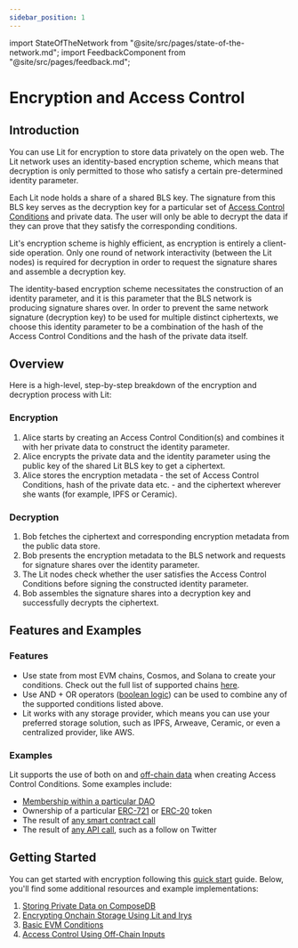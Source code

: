 ```yaml
---
sidebar_position: 1
---
```


import StateOfTheNetwork from "@site/src/pages/state-of-the-network.md";
import FeedbackComponent from "@site/src/pages/feedback.md";

# Encryption and Access Control

<StateOfTheNetwork/>

## Introduction

You can use Lit for encryption to store data privately on the open web. The Lit network uses an identity-based encryption scheme, which means that decryption is only permitted to those who satisfy a certain pre-determined identity parameter.

Each Lit node holds a share of a shared BLS key. The signature from this BLS key serves as the decryption key for a particular set of [Access Control Conditions](../access-control/evm/basic-examples.md) and private data. The user will only be able to decrypt the data if they can prove that they satisfy the corresponding conditions.

Lit's encryption scheme is highly efficient, as encryption is entirely a client-side operation. Only one round of network interactivity (between the Lit nodes) is required for decryption in order to request the signature shares and assemble a decryption key.

The identity-based encryption scheme necessitates the construction of an identity parameter, and it is this parameter that the BLS network is producing signature shares over. In order to prevent the same network signature (decryption key) to be used for multiple distinct ciphertexts, we choose this identity parameter to be a combination of the hash of the Access Control Conditions and the hash of the private data itself.

## Overview

Here is a high-level, step-by-step breakdown of the encryption and decryption process with Lit:

### Encryption
1. Alice starts by creating an Access Control Condition(s) and combines it with her private data to construct the identity parameter.
2. Alice encrypts the private data and the identity parameter using the public key of the shared Lit BLS key to get a ciphertext.
3. Alice stores the encryption metadata - the set of Access Control Conditions, hash of the private data etc. - and the ciphertext wherever she wants (for example, IPFS or Ceramic).

### Decryption
1. Bob fetches the ciphertext and corresponding encryption metadata from the public data store.
2. Bob presents the encryption metadata to the BLS network and requests for signature shares over the identity parameter.
3. The Lit nodes check whether the user satisfies the Access Control Conditions before signing the constructed identity parameter.
4. Bob assembles the signature shares into a decryption key and successfully decrypts the ciphertext.

## Features and Examples

### Features

- Use state from most EVM chains, Cosmos, and Solana to create your conditions. Check out the full list of supported chains [here](../../resources/supported-chains.md).
- Use AND + OR operators ([boolean logic](../access-control/condition-types/boolean-logic)) can be used to combine any of the supported conditions listed above.
- Lit works with any storage provider, which means you can use your preferred storage solution, such as IPFS, Arweave, Ceramic, or even a centralized provider, like AWS.

### Examples

Lit supports the use of both on and [off-chain data](../access-control/lit-action-conditions.md) when creating Access Control Conditions. Some examples include:

- [Membership within a particular DAO](../access-control/evm/basic-examples#must-be-a-member-of-a-dao-molochdaov21-also-supports-daohaus)
- Ownership of a particular [ERC-721](../access-control/evm/basic-examples#must-posess-any-token-in-an-erc721-collection-nft-collection) or [ERC-20](../access-control/evm/basic-examples#must-posess-at-least-one-erc20-token) token
- The result of [any smart contract call](../access-control/evm/custom-contract-calls)
- The result of [any API call](../access-control/lit-action-conditions), such as a follow on Twitter

## Getting Started

You can get started with encryption following this [quick start](../access-control/quick-start.md) guide. Below, you'll find some additional resources and example implementations:

1. [Storing Private Data on ComposeDB](../../integrations/storage/ceramic-example.md)
2. [Encrypting Onchain Storage Using Lit and Irys](../../integrations/storage/irys.md) 
3. [Basic EVM Conditions](../access-control/evm/basic-examples)
4. [Access Control Using Off-Chain Inputs](../access-control/lit-action-conditions)

<FeedbackComponent/>
